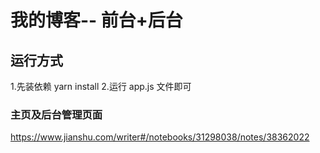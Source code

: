 # 我的博客-- 前台+后台

## 运行方式

1.先装依赖 yarn install 2.运行 app.js 文件即可

### 主页及后台管理页面

https://www.jianshu.com/writer#/notebooks/31298038/notes/38362022
